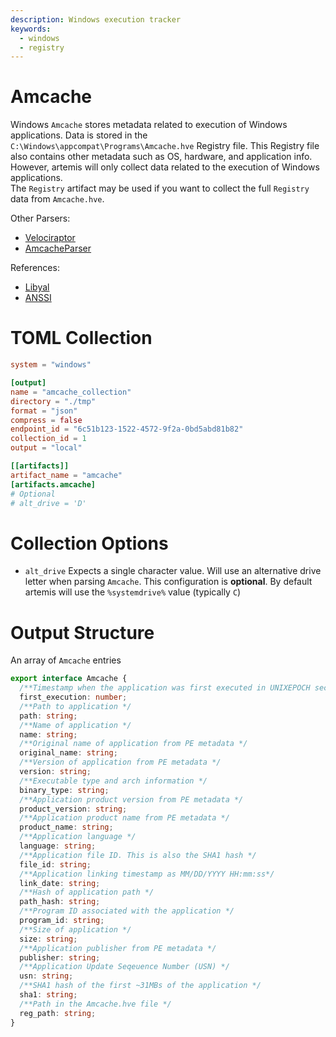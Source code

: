 ```yaml
---
description: Windows execution tracker
keywords:
  - windows
  - registry
---
```


# Amcache

Windows `Amcache` stores metadata related to execution of Windows applications.
Data is stored in the `C:\Windows\appcompat\Programs\Amcache.hve` Registry file.
This Registry file also contains other metadata such as OS, hardware, and
application info. However, artemis will only collect data related to the
execution of Windows applications.\
The `Registry` artifact may be used if you want to collect the full `Registry`
data from `Amcache.hve`.

Other Parsers:

- [Velociraptor](https://docs.velociraptor.app/artifact_references/pages/windows.detection.amcache/)
- [AmcacheParser](https://ericzimmerman.github.io/#!index.md)

References:

- [Libyal](https://github.com/libyal/dtformats/blob/main/documentation/AMCache%20file%20(AMCache.hve)%20format.asciidoc)
- [ANSSI](https://www.ssi.gouv.fr/uploads/2019/01/anssi-coriin_2019-analysis_amcache.pdf)

# TOML Collection

```toml
system = "windows"

[output]
name = "amcache_collection"
directory = "./tmp"
format = "json"
compress = false
endpoint_id = "6c51b123-1522-4572-9f2a-0bd5abd81b82"
collection_id = 1
output = "local"

[[artifacts]]
artifact_name = "amcache"
[artifacts.amcache]
# Optional
# alt_drive = 'D'
```

# Collection Options

- `alt_drive` Expects a single character value. Will use an alternative drive
  letter when parsing `Amcache`. This configuration is **optional**. By default
  artemis will use the `%systemdrive%` value (typically `C`)

# Output Structure

An array of `Amcache` entries

```typescript
export interface Amcache {
  /**Timestamp when the application was first executed in UNIXEPOCH seconds */
  first_execution: number;
  /**Path to application */
  path: string;
  /**Name of application */
  name: string;
  /**Original name of application from PE metadata */
  original_name: string;
  /**Version of application from PE metadata */
  version: string;
  /**Executable type and arch information */
  binary_type: string;
  /**Application product version from PE metadata */
  product_version: string;
  /**Application product name from PE metadata */
  product_name: string;
  /**Application language */
  language: string;
  /**Application file ID. This is also the SHA1 hash */
  file_id: string;
  /**Application linking timestamp as MM/DD/YYYY HH:mm:ss*/
  link_date: string;
  /**Hash of application path */
  path_hash: string;
  /**Program ID associated with the application */
  program_id: string;
  /**Size of application */
  size: string;
  /**Application publisher from PE metadata */
  publisher: string;
  /**Application Update Seqeuence Number (USN) */
  usn: string;
  /**SHA1 hash of the first ~31MBs of the application */
  sha1: string;
  /**Path in the Amcache.hve file */
  reg_path: string;
}
```
